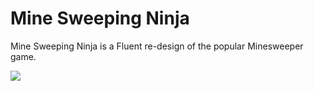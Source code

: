 # Mine Sweeping Ninja
Mine Sweeping Ninja is a Fluent re-design of the popular Minesweeper game.

![](https://twitter.com/twitter/statuses/941297580662775808)
